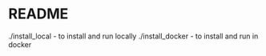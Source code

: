 # README

./install_local - to install and run locally
./install_docker - to install and run in docker